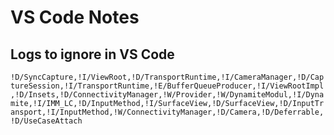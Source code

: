 # VS Code Notes

## Logs to ignore in VS Code

`!D/SyncCapture,!I/ViewRoot,!D/TransportRuntime,!I/CameraManager,!D/CaptureSession,!I/TransportRuntime,!E/BufferQueueProducer,!I/ViewRootImpl,!D/Insets,!D/ConnectivityManager,!W/Provider,!W/DynamiteModul,!I/Dynamite,!I/IMM_LC,!D/InputMethod,!I/SurfaceView,!D/SurfaceView,!D/InputTransport,!I/InputMethod,!W/ConnectivityManager,!D/Camera,!D/Deferrable,!D/UseCaseAttach`
